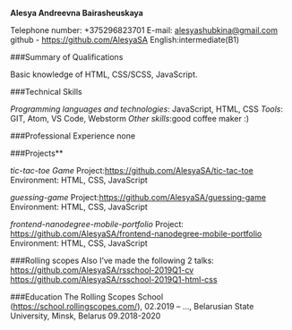**Alesya Andreevna Bairasheuskaya**

Telephone number: +375296823701
E-mail: alesyashubkina@gmail.com
github - https://github.com/AlesyaSA 
English:intermediate(B1)

###Summary of Qualifications

Basic knowledge of HTML, CSS/SCSS, JavaScript.

###Technical Skills

_Programming languages and technologies_: JavaScript, HTML, CSS
_Tools_: GIT, Atom, VS Code,  Webstorm
_Other skills_:good coffee maker :)

###Professional Experience
none

###Projects**

_tic-tac-toe Game_
Project:https://github.com/AlesyaSA/tic-tac-toe
Environment: HTML, CSS, JavaScript

_guessing-game_
Project:https://github.com/AlesyaSA/guessing-game
Environment: HTML, CSS, JavaScript

_frontend-nanodegree-mobile-portfolio_
Project: https://github.com/AlesyaSA/frontend-nanodegree-mobile-portfolio
Environment: HTML, CSS, JavaScript



###Rolling scopes
Also I’ve made the following 2 talks:
https://github.com/AlesyaSA/rsschool-2019Q1-cv
https://github.com/AlesyaSA/rsschool-2019Q1-html-css

###Education
The Rolling Scopes School (https://school.rollingscopes.com/), 02.2019 – ..., 
Belarusian State University, Minsk, Belarus  09.2018-2020                                                                           


